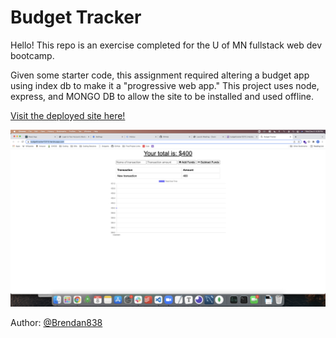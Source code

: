 # Budget Tracker

Hello! This repo is an exercise completed for the U of MN fullstack web dev bootcamp. 

Given some starter code, this assignment required altering a budget app using index db to make it a "progressive web app." This project uses node, express, and MONGO DB to allow the site to be installed and used offline. 

[Visit the deployed site here!](https://budgettracker12313.herokuapp.com/)

![screenshot](./public/assets/screenShot.png)

Author: [@Brendan838](https://github.com/Brendan838)
